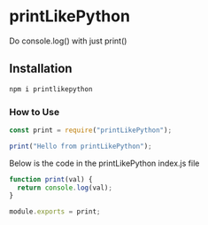# printLikePython

Do console.log() with just print()

## Installation

```js
npm i printlikepython
```

### How to Use

```js
const print = require("printLikePython");

print("Hello from printLikePython");
```

Below is the code in the printLikePython index.js file

```js
function print(val) {
  return console.log(val);
}

module.exports = print;
```
